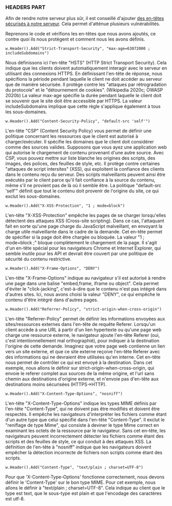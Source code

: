 ### HEADERS PART

Afin de rendre notre serveur plus sûr, il est conseillé d'ajouter [des en-têtes sécurisés à notre serveur](https://wiki.owasp.org/index.php/OWASP_Secure_Headers_Project). Cela permet d'atténue plusieurs vulnérabilités.

Reprenons le code et vérifions les en-têtes que nous avons ajoutés, ce contre quoi ils nous protègent et comment nous les avons définis.

`w.Header().Add("Strict-Transport-Security", "max-age=63072000 ; includeSubdomains")`
 
Nous définissons ici l'en-tête "HSTS" (HTTP Strict Transport Security). Cela indique que les clients doivent automatiquement interagir avec le serveur en utilisant des connexions HTTPS. En définissant l'en-tête de réponse, nous spécifions la période pendant laquelle le client ne doit accéder au serveur que de manière sécurisée. Il protège contre les "attaques par rétrogradation du protocole" et le "détournement de cookies". (Wikipedia 2020c; OWASP 2020b) La valeur max-age spécifie la durée pendant laquelle le client doit se souvenir que le site doit être accessible par HTTPS. La valeur includeSubdomains implique que cette règle s'applique également à tous les sous-domaines.

`w.Header().Add("Content-Security-Policy", "default-src 'self'")`

L'en-tête "CSP" (Content Security Policy) vous permet de définir une politique concernant les ressources que le client est autorisé à charger/exécuter. Il spécifie les domaines que le client doit considérer comme des sources valides. Supposons que vous ayez une application web qui autorise le chargement de contenu provenant d'une autre source. Avec CSP, vous pouvez mettre sur liste blanche les origines des scripts, des images, des polices, des feuilles de style, etc. Il protège contre certaines "attaques de script intersites" (XSS), qui exploitent la confiance des clients dans le contenu reçu du serveur. Des scripts malveillants peuvent ainsi être exécutés par le client parce qu'il fait confiance à la source du contenu, même s'il ne provient pas de là où il semble être. La politique "default-src 'self'" définit que tout le contenu doit provenir de l'origine du site, ce qui exclut les sous-domaines.

`w.Header().Add("X-XSS-Protection", "1 ; mode=block")`
 
L'en-tête "X-XSS-Protection" empêche les pages de se charger lorsqu'elles détectent des attaques XSS (Cross-site scripting). Dans ce cas, l'attaquant fait en sorte qu'une page charge du JavaScript malveillant, en envoyant la charge utile malveillante dans le cadre de la demande. Cet en-tête permet de spécifier si la page doit être chargée ou bloquée. La valeur "1 ; mode=block ;" bloque complètement le chargement de la page. Il s'agit d'un en-tête spécial pour les navigateurs Chrome et Internet Explorer, qui semble inutile pour les API et devrait être couvert par une politique de sécurité du contenu restrictive.

`w.Header().Add("X-Frame-Options", "DENY")`

L'en-tête "X-Frame-Options" indique au navigateur s'il est autorisé à rendre une page dans une balise "embed,frame, iframe ou object". Cela permet d'éviter le "click-jacking", c'est-à-dire que le contenu n'est pas intégré dans d'autres sites. Ici, nous avons choisi la valeur "DENY", ce qui empêche le contenu d'être intégré dans d'autres pages.

`w.Header().Add("Referrer-Policy", "strict-origin-when-cross-origin")`

L'en-tête "Referrer-Policy" permet de définir les informations envoyées aux sites/ressources externes dans l'en-tête de requête Referer. Lorsqu'un client accède à une URL à partir d'un lien hypertexte ou qu'une page web charge une ressource externe, le navigateur ajoute l'en-tête Referer (oui, c'est intentionnellement mal orthographié), pour indiquer à la destination l'origine de cette demande. Imaginez que votre page web contienne un lien vers un site externe, et que ce site externe reçoive l'en-tête Referer avec des informations qui ne devraient être utilisées qu'en interne. Cet en-tête nous permet de contrôler ce qui est envoyé à la destination. Dans cet exemple, nous allons le définir sur strict-origin-when-cross-origin, qui envoie le referer complet aux sources de la même origine, et l'url sans chemin aux destinations d'origine externe, et n'envoie pas d'en-tête aux destinations moins sécurisées (HTTPS→HTTP).

`w.Header().Add("X-Content-Type-Options", "nosniff")`

L'en-tête "X-Content-Type-Options" indique les types MIME définis par l'en-tête "Content-Type", qui ne doivent pas être modifiés et doivent être respectés. Il empêche les navigateurs d'interpréter les fichiers comme étant d'un autre type que celui spécifié dans l'en-tête "Content-Type". Il exclut le "reniflage de type Mime", qui consiste à deviner le type Mime correct en examinant les octets de la ressource par le navigateur. Sans cet en-tête, les navigateurs peuvent incorrectement détecter les fichiers comme étant des scripts et des feuilles de style, ce qui conduit à des attaques XSS. La définition de l'en-tête à "nosniff" indique que les navigateurs doivent empêcher la détection incorrecte de fichiers non scripts comme étant des scripts.

`w.Header().Add("Content-Type", "text/plain ; charset=UTF-8")`
 
Pour que 'X-Content-Type-Options' fonctionne correctement, nous devons définir le 'Content-Type' sur le bon type MIME. Pour cet exemple, nous allons le définir à "text/plain ; charset=UTF-8". Cela indique au client que le type est text, que le sous-type est plain et que l'encodage des caractères est utf-8.
